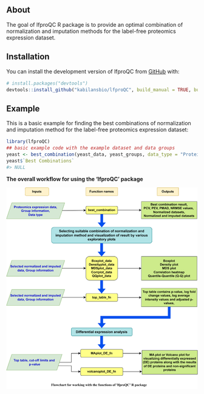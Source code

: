 
<!-- README.md is generated from README.Rmd. Please edit that file -->

## About

<!-- badges: start -->
<!-- badges: end -->

The goal of lfproQC R package is to provide an optimal combination of
normalization and imputation methods for the label-free proteomics
expression dataset.

## Installation

You can install the development version of lfproQC from
[GitHub](https://github.com/) with:

``` r
# install.packages("devtools")
devtools::install_github("kabilansbio/lfproQC", build_manual = TRUE, build_vignette = TRUE)
```

## Example

This is a basic example for finding the best combinations of
normalization and imputation method for the label-free proteomics
expression dataset:

``` r
library(lfproQC)
## basic example code with the example dataset and data groups
yeast <- best_combination(yeast_data, yeast_groups, data_type = "Protein")
yeast$`Best Combinations`
#> NULL
```

**The overall workflow for using the ‘lfproQC’ package**

<img src="vignettes/images/flow1.png" width="800px" />
